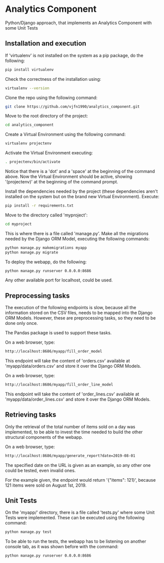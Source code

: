 # Analytics Component

Python/Django approach, that implements an Analytics Component with some Unit Tests

## Installation and execution

If 'virtualenv' is not installed on the system as a pip package, do the following:

```bash
pip install virtualenv
```

Check the correctness of the installation using:

```bash
virtualenv --version
```

Clone the repo using the following command:

```bash
git clone https://github.com/vjfn1990/analytics_component.git
```

Move to the root directory of the project:

```bash
cd analytics_component
```

Create a Virtual Environment using the following command:

```bash
virtualenv projectenv
```

Activate the Virtual Environment executing:

```bash
. projectenv/bin/activate
```

Notice that there is a 'dot' and a 'space' at the beginning of the command above. Now the Virtual Environment should be active, showing '(projectenv)' at the beginning of the command prompt.

Install the dependencies needed by the project (these dependencies aren't installed on the system but on the brand new Virtual Environment). Execute:

```bash
pip install -r requirements.txt
```

Move to the directory called 'myproject':

```bash
cd myproject
```

This is where there is a file called 'manage.py'. Make all the migrations needed by the Django ORM Model, executing the following commands:

```bash
python manage.py makemigrations myapp
python manage.py migrate
```

To deploy the webapp, do the following:

```bash
python manage.py runserver 0.0.0.0:8686
```

Any other available port for localhost, could be used.

## Preprocessing tasks

The execution of the following endpoints is slow, because all the information stored on the CSV files, needs to be mapped into the Django ORM Models. However, these are preprocessing tasks, so they need to be done only once.

The Pandas package is used to support these tasks.

On a web browser, type:

```bash
http://localhost:8686/myapp/fill_order_model
```

This endpoint will take the content of 'orders.csv' available at 'myapp/data/orders.csv' and store it over the Django ORM Models.

On a web browser, type:

```bash
http://localhost:8686/myapp/fill_order_line_model
```

This endpoint will take the content of 'order_lines.csv' available at 'myapp/data/order_lines.csv' and store it over the Django ORM Models.

## Retrieving tasks

Only the retrieval of the total number of items sold on a day was implemented, to be able to invest the time needed to build the other structural components of the webapp.

On a web browser, type:

```bash
http://localhost:8686/myapp/generate_report?date=2019-08-01
```

The specified date on the URL is given as an example, so any other one could be tested, even invalid ones.

For the example given, the endpoint would return '{"items": 121}', because 121 items were sold on August 1st, 2019.

## Unit Tests

On the 'myapp/' directory, there is a file called 'tests.py' where some Unit Tests were implemented. These can be executed using the following command:

```bash
python manage.py test
```

To be able to run the tests, the webapp has to be listening on another console tab, as it was shown before with the command:

```bash
python manage.py runserver 0.0.0.0:8686
```
